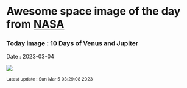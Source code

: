 
# Awesome space image of the day from [NASA](https://api.nasa.gov/)

### Today image : 10 Days of Venus and Jupiter
Date : 2023-03-04

![](https://apod.nasa.gov/apod/image/2303/PSX_20230302_200358_1024.jpg)

<small>Latest update : Sun Mar  5 03:29:08 2023</small>
        